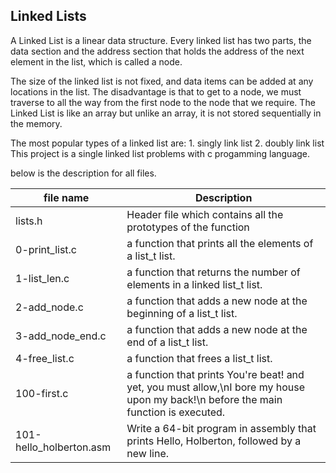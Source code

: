  ## Linked Lists 
A Linked List is a linear data structure. Every linked list has two parts, the data section and the address section that holds the address of the next element in the list, which is called a node.

The size of the linked list is not fixed, and data items can be added at any locations in the list. The disadvantage is that to get to a node, we must traverse to all the way from the first node to the node that we require. The Linked List is like an array but unlike an array, it is not stored sequentially in the memory.

The most popular types of a linked list are:
	1. singly link list
	2. doubly link list
This project is a single linked list problems with c progamming language.

below is the description for all files.


|file name         | Description                                                   |
|----------------- | ------------------------------------------------------------- | 
|lists.h           | Header file which contains all the prototypes of the function |
| 0-print_list.c   | a function that prints all the elements of a list_t list.     | 
| 1-list_len.c     | a function that returns the number of elements in a linked list_t list.|
| 2-add_node.c     | a function that adds a new node at the beginning of a list_t list.|
| 3-add_node_end.c | a function that adds a new node at the end of a list_t list.      |
| 4-free_list.c    | a function that frees a list_t list.                              |
| 100-first.c      |  a function that prints You're beat! and yet, you must allow,\nI bore my house upon my back!\n before the main function is executed.
| 101-hello_holberton.asm| Write a 64-bit program in assembly that prints Hello, Holberton, followed by a new line.|

